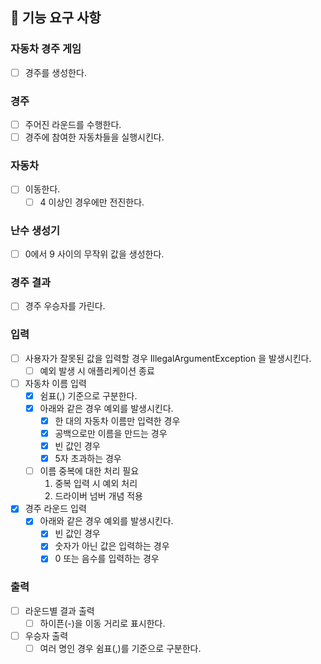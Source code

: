 ## 🚀 기능 요구 사항

### 자동차 경주 게임
- [ ] 경주를 생성한다.

### 경주
- [ ] 주어진 라운드를 수행한다.
- [ ] 경주에 참여한 자동차들을 실행시킨다.

### 자동차
- [ ] 이동한다.
  - [ ] 4 이상인 경우에만 전진한다.

### 난수 생성기
- [ ] 0에서 9 사이의 무작위 값을 생성한다.

### 경주 결과
- [ ] 경주 우승자를 가린다.

### 입력
- [ ] 사용자가 잘못된 값을 입력할 경우 IllegalArgumentException 을 발생시킨다.
  - [ ] 예외 발생 시 애플리케이션 종료
- [ ] 자동차 이름 입력
  - [x] 쉼표(,) 기준으로 구분한다.
  - [x] 아래와 같은 경우 예외를 발생시킨다.
    - [x] 한 대의 자동차 이름만 입력한 경우 
    - [x] 공백으로만 이름을 만드는 경우
    - [x] 빈 값인 경우
    - [x] 5자 초과하는 경우
  - [ ] 이름 중복에 대한 처리 필요
    1. 중복 입력 시 예외 처리
    2. 드라이버 넘버 개념 적용
- [x] 경주 라운드 입력
  - [x] 아래와 같은 경우 예외를 발생시킨다. 
    - [x] 빈 값인 경우
    - [x] 숫자가 아닌 값은 입력하는 경우
    - [x] 0 또는 음수를 입력하는 경우

### 출력
- [ ] 라운드별 결과 출력
  - [ ] 하이픈(-)을 이동 거리로 표시한다.
- [ ] 우승자 출력
  - [ ] 여러 명인 경우 쉼표(,)를 기준으로 구분한다.